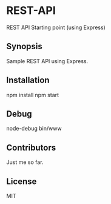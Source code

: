 # REST-API
REST API Starting point (using Express)

## Synopsis

Sample REST API using Express.

## Installation

npm install
npm start

## Debug

node-debug bin/www


## Contributors

Just me so far.

## License

MIT
